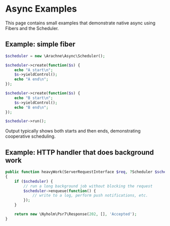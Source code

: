 # Async Examples

This page contains small examples that demonstrate native async using Fibers and the Scheduler.

## Example: simple fiber

```php
$scheduler = new \Arachne\Async\Scheduler();

$scheduler->create(function($s) {
    echo "A start\n";
    $s->yieldControl();
    echo "A end\n";
});

$scheduler->create(function($s) {
    echo "B start\n";
    $s->yieldControl();
    echo "B end\n";
});

$scheduler->run();
```

Output typically shows both starts and then ends, demonstrating cooperative scheduling.

## Example: HTTP handler that does background work

```php
public function heavyWork(ServerRequestInterface $req, ?Scheduler $scheduler = null)
{
    if ($scheduler) {
        // run a long background job without blocking the request
        $scheduler->enqueue(function() {
            // write to a log, perform push notifications, etc.
        });
    }

    return new \Nyholm\Psr7\Response(202, [], 'Accepted');
}
```